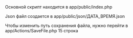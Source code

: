 Основной скрипт находится в app/public/index.php

Json файл создается в app/public/json/ДАТА_ВРЕМЯ.json

Чтобы изменить путь сохранения файла, нужно перейти в app/Actions/SaveFile.php 15 строка